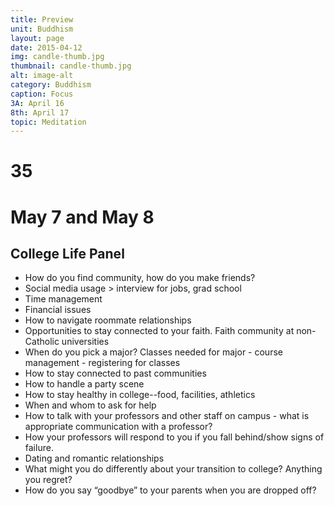```yaml
---
title: Preview
unit: Buddhism
layout: page
date: 2015-04-12
img: candle-thumb.jpg
thumbnail: candle-thumb.jpg
alt: image-alt
category: Buddhism
caption: Focus
3A: April 16
8th: April 17
topic: Meditation
---
```


# 35


# May 7 and May 8

## College Life Panel

* How do you find community, how do you make friends?
* Social media usage > interview for jobs, grad school
* Time management 
* Financial issues 
* How to navigate roommate relationships
* Opportunities to stay connected to your faith. Faith community at non-Catholic universities
* When do you pick a major? Classes needed for major - course management - registering for classes
* How to stay connected to past communities 
* How to handle a party scene 
* How to stay healthy in college--food, facilities, athletics 
* When and whom to ask for help 
* How to talk with your professors and other staff on campus  - what is appropriate communication with a professor?
* How your professors will respond to you if you fall behind/show signs of failure.
* Dating and romantic relationships
* What might you do differently about your transition to college? Anything you regret?
* How do you say “goodbye” to your parents when you are dropped off?
